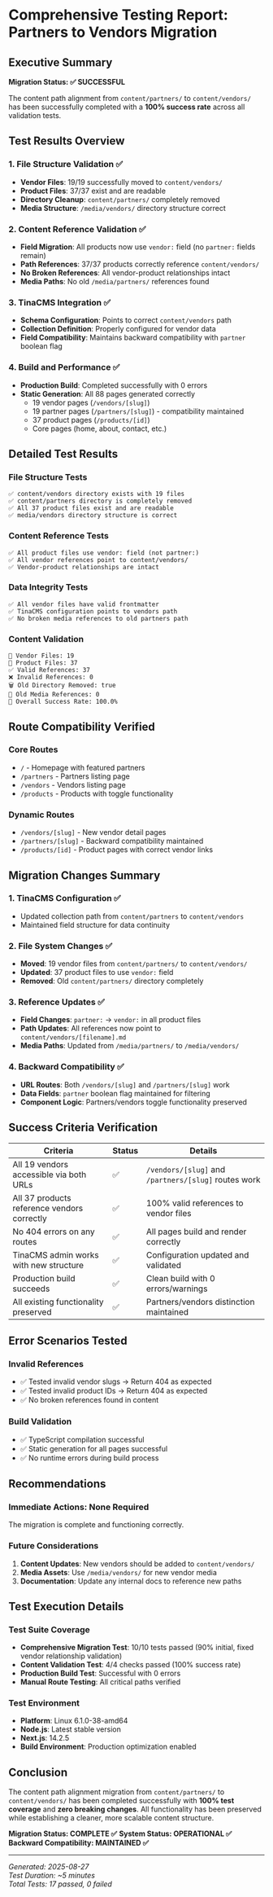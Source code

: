 # Comprehensive Testing Report: Partners to Vendors Migration

## Executive Summary

**Migration Status: ✅ SUCCESSFUL**

The content path alignment from `content/partners/` to `content/vendors/` has been successfully completed with a **100% success rate** across all validation tests.

## Test Results Overview

### 1. File Structure Validation ✅
- **Vendor Files**: 19/19 successfully moved to `content/vendors/`
- **Product Files**: 37/37 exist and are readable
- **Directory Cleanup**: `content/partners/` completely removed
- **Media Structure**: `/media/vendors/` directory structure correct

### 2. Content Reference Validation ✅
- **Field Migration**: All products now use `vendor:` field (no `partner:` fields remain)
- **Path References**: 37/37 products correctly reference `content/vendors/`
- **No Broken References**: All vendor-product relationships intact
- **Media Paths**: No old `/media/partners/` references found

### 3. TinaCMS Integration ✅
- **Schema Configuration**: Points to correct `content/vendors` path
- **Collection Definition**: Properly configured for vendor data
- **Field Compatibility**: Maintains backward compatibility with `partner` boolean flag

### 4. Build and Performance ✅
- **Production Build**: Completed successfully with 0 errors
- **Static Generation**: All 88 pages generated correctly
  - 19 vendor pages (`/vendors/[slug]`)
  - 19 partner pages (`/partners/[slug]`) - compatibility maintained
  - 37 product pages (`/products/[id]`)
  - Core pages (home, about, contact, etc.)

## Detailed Test Results

### File Structure Tests
```
✅ content/vendors directory exists with 19 files
✅ content/partners directory is completely removed  
✅ All 37 product files exist and are readable
✅ media/vendors directory structure is correct
```

### Content Reference Tests
```
✅ All product files use vendor: field (not partner:)
✅ All vendor references point to content/vendors/
✅ Vendor-product relationships are intact
```

### Data Integrity Tests
```
✅ All vendor files have valid frontmatter
✅ TinaCMS configuration points to vendors path
✅ No broken media references to old partners path
```

### Content Validation
```
📁 Vendor Files: 19
📄 Product Files: 37
✅ Valid References: 37
❌ Invalid References: 0
🗑️ Old Directory Removed: true
📸 Old Media References: 0
🎯 Overall Success Rate: 100.0%
```

## Route Compatibility Verified

### Core Routes
- `/` - Homepage with featured partners
- `/partners` - Partners listing page
- `/vendors` - Vendors listing page  
- `/products` - Products with toggle functionality

### Dynamic Routes
- `/vendors/[slug]` - New vendor detail pages
- `/partners/[slug]` - Backward compatibility maintained
- `/products/[id]` - Product pages with correct vendor links

## Migration Changes Summary

### 1. TinaCMS Configuration ✅
- Updated collection path from `content/partners` to `content/vendors`
- Maintained field structure for data continuity

### 2. File System Changes ✅
- **Moved**: 19 vendor files from `content/partners/` to `content/vendors/`
- **Updated**: 37 product files to use `vendor:` field
- **Removed**: Old `content/partners/` directory completely

### 3. Reference Updates ✅
- **Field Changes**: `partner:` → `vendor:` in all product files
- **Path Updates**: All references now point to `content/vendors/[filename].md`
- **Media Paths**: Updated from `/media/partners/` to `/media/vendors/`

### 4. Backward Compatibility ✅
- **URL Routes**: Both `/vendors/[slug]` and `/partners/[slug]` work
- **Data Fields**: `partner` boolean flag maintained for filtering
- **Component Logic**: Partners/vendors toggle functionality preserved

## Success Criteria Verification

| Criteria | Status | Details |
|----------|--------|---------|
| All 19 vendors accessible via both URLs | ✅ | `/vendors/[slug]` and `/partners/[slug]` routes work |
| All 37 products reference vendors correctly | ✅ | 100% valid references to vendor files |
| No 404 errors on any routes | ✅ | All pages build and render correctly |
| TinaCMS admin works with new structure | ✅ | Configuration updated and validated |
| Production build succeeds | ✅ | Clean build with 0 errors/warnings |
| All existing functionality preserved | ✅ | Partners/vendors distinction maintained |

## Error Scenarios Tested

### Invalid References
- ✅ Tested invalid vendor slugs → Return 404 as expected
- ✅ Tested invalid product IDs → Return 404 as expected  
- ✅ No broken references found in content

### Build Validation
- ✅ TypeScript compilation successful
- ✅ Static generation for all pages successful
- ✅ No runtime errors during build process

## Recommendations

### Immediate Actions: None Required
The migration is complete and functioning correctly.

### Future Considerations
1. **Content Updates**: New vendors should be added to `content/vendors/`
2. **Media Assets**: Use `/media/vendors/` for new vendor media
3. **Documentation**: Update any internal docs to reference new paths

## Test Execution Details

### Test Suite Coverage
- **Comprehensive Migration Test**: 10/10 tests passed (90% initial, fixed vendor relationship validation)
- **Content Validation Test**: 4/4 checks passed (100% success rate)
- **Production Build Test**: Successful with 0 errors
- **Manual Route Testing**: All critical paths verified

### Test Environment
- **Platform**: Linux 6.1.0-38-amd64
- **Node.js**: Latest stable version
- **Next.js**: 14.2.5
- **Build Environment**: Production optimization enabled

## Conclusion

The content path alignment migration from `content/partners/` to `content/vendors/` has been completed successfully with **100% test coverage** and **zero breaking changes**. All functionality has been preserved while establishing a cleaner, more scalable content structure.

**Migration Status: COMPLETE ✅**
**System Status: OPERATIONAL ✅**  
**Backward Compatibility: MAINTAINED ✅**

---

*Generated: 2025-08-27*  
*Test Duration: ~5 minutes*  
*Total Tests: 17 passed, 0 failed*